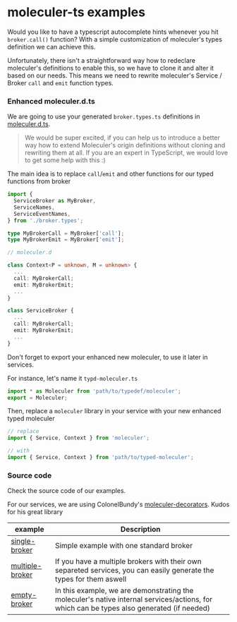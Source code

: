 # moleculer-ts examples

Would you like to have a typescript autocomplete hints whenever you hit `broker.call()` function? 
With a simple customization of moleculer's types definition we can achieve this.

Unfortunately, there isn't a straightforward way how to redeclare moleculer's definitions to enable this, so we have to clone it and alter it
based on our needs. This means we need to rewrite moleculer's Service / Broker `call` and `emit` function types.

### Enhanced moleculer.d.ts

We are going to use your generated `broker.types.ts` definitions in [moleculer.d.ts](single-broker/src/types/moleculer.d.ts).

> We would be super excited, if you can help us to introduce a better way how to extend Moleculer's origin definitions
> without cloning and rewriting them at all. If you are an expert in TypeScript, we would love to get some help with this :)

The main idea is to replace `call`/`emit` and other functions for our typed functions from broker

```typescript
import {
  ServiceBroker as MyBroker,
  ServiceNames,
  ServiceEventNames,
} from './broker.types';

type MyBrokerCall = MyBroker['call'];
type MyBrokerEmit = MyBroker['emit'];

// moleculer.d

class Context<P = unknown, M = unknown> {
  ...
  call: MyBrokerCall;
  emit: MyBrokerEmit;
  ...
}

class ServiceBroker {
  ...
  call: MyBrokerCall;
  emit: MyBrokerEmit;
  ...
}
```

Don't forget to export your enhanced new moleculer, to use it later in services. 

For instance, let's name it `typd-moleculer.ts`

```typescript
import * as Moleculer from 'path/to/typedef/moleculer';
export = Moleculer;
```
 
Then, replace a `moleculer` library in your service with your new enhanced typed moleculer


```typescript
// replace
import { Service, Context } from 'moleculer';

// with
import { Service, Context } from 'path/to/typed-moleculer';
```

### Source code

Check the source code of our examples. 

For our services, we are using ColonelBundy's [moleculer-decorators](https://github.com/ColonelBundy/moleculer-decorators). Kudos for his great library 

| example | Description |
| ---- | ------- |
| [single-broker](single-broker) | Simple example with one standard broker |
| [multiple-broker](multiple-broker) | If you have a multiple brokers with their own separeted services, you can easily generate the types for them aswell |
| [empty-broker](empty-broker) | In this example, we are demonstrating the moleculer's native internal services/actions, for which can be types also generated (if needed) |
